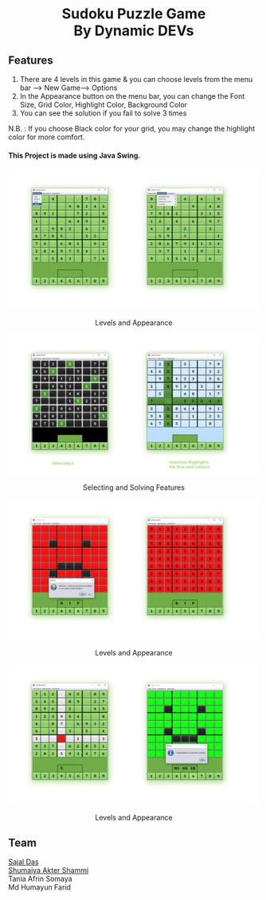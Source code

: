 <h1 align="center"><b>Sudoku Puzzle Game</b><br>By Dynamic DEVs</h1>

## Features
1. There are 4 levels in this game & you can choose levels from the menu bar --> New Game--> Options
2. In the Appearance button on the menu bar, you can change the Font Size, Grid Color, Highlight Color, Background Color
3. You can see the solution if you fail to solve 3 times</br>

N.B. : If you choose Black color for your grid, you may change the highlight color for more comfort.

#### This Project is made using Java Swing.

![level-appearance](contents/level-appearance.png)
<p align="center">Levels and Appearance</p>

![select-solve](contents/select-solve.png)
<p align="center">Selecting and Solving Features</p>


![lose-solve](contents/lose-solve.png)
<p align="center">Levels and Appearance</p>

![wrong-winner](contents/wrong-winner.png)
<p align="center">Levels and Appearance</p>


## Team
  [Sajal Das](https://github.com/sajaldas19)  
  [Shumaiya Akter Shammi](https://github.com/Shammi179)  
  Tania Afrin Somaya  
  Md Humayun Farid  

